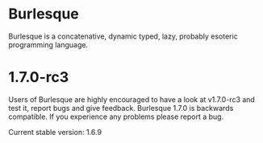 Burlesque
=========

Burlesque is a concatenative, dynamic typed, lazy, probably esoteric programming language.

1.7.0-rc3
=========

Users of Burlesque are highly encouraged to have a look at v1.7.0-rc3 and test it, report bugs and give feedback.
Burlesque 1.7.0 is backwards compatible. If you experience any problems please report a bug.

Current stable version: 1.6.9
